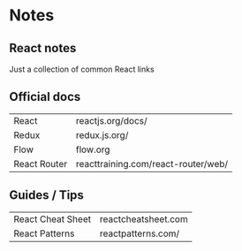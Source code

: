 # Notes

## React notes

Just a collection of common React links

Official docs
------

| | |
| ------------- |---------------|
| React | reactjs.org/docs/ |
| Redux | redux.js.org/ |
| Flow | flow.org |
| React Router | reacttraining.com/react-router/web/ |

Guides / Tips
------

| | |
| ------------- |---------------|
| React Cheat Sheet  | reactcheatsheet.com |
| React Patterns | reactpatterns.com/ |

